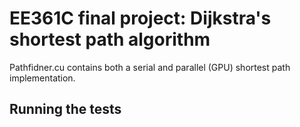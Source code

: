# EE361C final project: Dijkstra's shortest path algorithm
Pathfidner.cu contains both a serial and parallel (GPU) shortest path implementation.

## Running the tests
